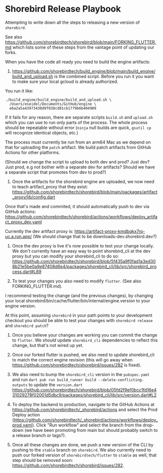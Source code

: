 # Shorebird Release Playbook

Attempting to write down all the steps to releasing a new version of
`shorebird`.

See also https://github.com/shorebirdtech/shorebird/blob/main/FORKING_FLUTTER.md
which lists some of these steps from the vantage point of updating our forks.


When you have the code all ready you need to build the engine artifacts:

1. https://github.com/shorebirdtech/build_engine/blob/main/build_engine/build_and_upload.sh
   is the combined script.  Before you run it you want to make sure your local
   gcloud is already authorized.

You run it like:
```
./build_engine/build_engine/build_and_upload.sh \
  /Users/eseidel/Documents/GitHub/engine \
  e6a2a5a43973430d9f038cd81cb1779b6b404909
```

If it fails for any reason, there are separate scripts `build.sh` and
`upload.sh` which you can use to run only parts of the process.  The whole
process should be repeatable without error (`ninja` null builds are quick,
`gsutil cp` will recognize identical objects, etc.)

The process must currently be run from an arm64 Mac as we depend on that for
uploading the `patch` artifact.  We build patch artifacts from GitHub Actions
for other platforms.

(Should we change the script to upload to both dev and prod?  Just dev?  Just
prod, e.g not bother with a separate dev for artifacts?  Should we have a
separate script that promotes from dev to prod?)

1. Once the artifacts for the shorebird engine are uploaded, we now need to
teach artifact_proxy that they exist:
https://github.com/shorebirdtech/shorebird/blob/main/packages/artifact_proxy/lib/config.dart

Once that's made and commited, it should automatically push to dev via GitHub
actions:
https://github.com/shorebirdtech/shorebird/actions/workflows/deploy_artifact_proxy_dev.yaml

Currently the dev artifact proxy is:
https://artifact-proxy-kmdbqkx7rq-uc.a.run.app/ (We should change that to be
downloads-dev.shorebird.dev?)

1. Once the dev proxy is live it's now possible to test your change locally. We
don't currently have an easy way to point shorebird_cli at the dev proxy but you
can modify your shorebird_cli to do so:
https://github.com/shorebirdtech/shorebird/blob/5f435a9f0fad1a3ed308b21e5be0a9e87408d6e4/packages/shorebird_cli/lib/src/shorebird_process.dart#L89

1. To test your changes you also need to modify `flutter`. (See also
FORKING_FLUTTER.md).

I recommend testing the change (and the previous changes), by changing your
local shorebird/bin/cache/flutter/bin/internal/engine.version to your engine
version.

At this point, assuming `shorebird` in your path points to your development
checkout you should be able to test your changes with `shorebird release` and
`shorebird patch`?

1. Once you believe your changes are working you can commit the change to
  `flutter`. We *should* update `shorebird_cli` dependencies to reflect this
change, but that's not wired up yet.

1.  Once our forked flutter is pushed, we also need to update shorebird_cli to
  match the correct engine revision (this will go away when
  https://github.com/shorebirdtech/shorebird/issues/282 is fixed).

1.  We also need to bump the `shorebird_cli` version in the `pubspec.yaml` and
    run `dart pub run build_runner build --delete-conflicting-outputs` to update
    the `version.dart`
    https://github.com/shorebirdtech/shorebird/blob/05fd2f9ef0bcc1fd16e431029278f02001d5dbc9/packages/shorebird_cli/lib/src/version.dart#L2

1.  To deploy the backend to production, navigate to the GitHub Actions at https://github.com/shorebirdtech/_shorebird/actions and select the Prod Deploy action (https://github.com/shorebirdtech/_shorebird/actions/workflows/deploy_prod.yaml). Click "Run workflow" and select the branch from the drop-down (we have been promoting from main but should probably switch to a release branch or tags?).

1. Once all these changes are done, we push a new version of the CLI by pushing
to the `stable` branch on `shorebird`.  We also currently need to push our
forked version of `shorebirdtech/flutter` to `stable` as well, that step should
be removed soon: https://github.com/shorebirdtech/shorebird/issues/282.

